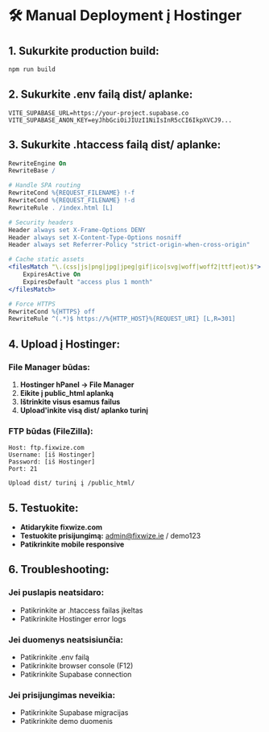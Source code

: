 # 🛠️ Manual Deployment į Hostinger

## 1. Sukurkite production build:

```bash
npm run build
```

## 2. Sukurkite .env failą dist/ aplanke:

```env
VITE_SUPABASE_URL=https://your-project.supabase.co
VITE_SUPABASE_ANON_KEY=eyJhbGciOiJIUzI1NiIsInR5cCI6IkpXVCJ9...
```

## 3. Sukurkite .htaccess failą dist/ aplanke:

```apache
RewriteEngine On
RewriteBase /

# Handle SPA routing
RewriteCond %{REQUEST_FILENAME} !-f
RewriteCond %{REQUEST_FILENAME} !-d
RewriteRule . /index.html [L]

# Security headers
Header always set X-Frame-Options DENY
Header always set X-Content-Type-Options nosniff
Header always set Referrer-Policy "strict-origin-when-cross-origin"

# Cache static assets
<filesMatch "\.(css|js|png|jpg|jpeg|gif|ico|svg|woff|woff2|ttf|eot)$">
    ExpiresActive On
    ExpiresDefault "access plus 1 month"
</filesMatch>

# Force HTTPS
RewriteCond %{HTTPS} off
RewriteRule ^(.*)$ https://%{HTTP_HOST}%{REQUEST_URI} [L,R=301]
```

## 4. Upload į Hostinger:

### File Manager būdas:
1. **Hostinger hPanel → File Manager**
2. **Eikite į public_html aplanką**
3. **Ištrinkite visus esamus failus**
4. **Upload'inkite visą dist/ aplanko turinį**

### FTP būdas (FileZilla):
```
Host: ftp.fixwize.com
Username: [iš Hostinger]
Password: [iš Hostinger]
Port: 21

Upload dist/ turinį į /public_html/
```

## 5. Testuokite:

- **Atidarykite fixwize.com**
- **Testuokite prisijungimą:** admin@fixwize.ie / demo123
- **Patikrinkite mobile responsive**

## 6. Troubleshooting:

### Jei puslapis neatsidaro:
- Patikrinkite ar .htaccess failas įkeltas
- Patikrinkite Hostinger error logs

### Jei duomenys neatsisiunčia:
- Patikrinkite .env failą
- Patikrinkite browser console (F12)
- Patikrinkite Supabase connection

### Jei prisijungimas neveikia:
- Patikrinkite Supabase migracijas
- Patikrinkite demo duomenis